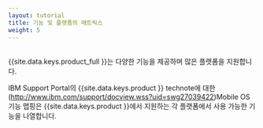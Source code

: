 ```yaml
---
layout: tutorial
title: 기능 및 플랫폼의 매트릭스
weight: 5
---
```

<!-- NLS_CHARSET=UTF-8 -->
<br/>
{{site.data.keys.product_full }}는 다양한 기능을 제공하며 많은 플랫폼을 지원합니다.

IBM Support Portal의 {{site.data.keys.product }} technote에 대한 (http://www.ibm.com/support/docview.wss?uid=swg27039422)Mobile OS 기능 맵핑은 {{site.data.keys.product }}에서 지원하는 각 플랫폼에서 사용 가능한 기능을 나열합니다. 
